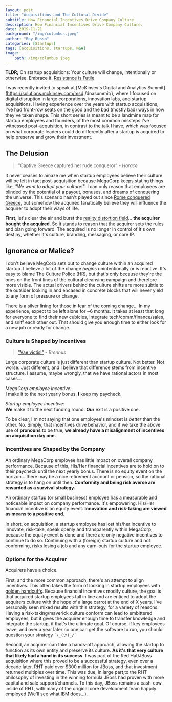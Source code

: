 ```yaml
---
layout: post
title: "Acquisitions and The Cultural Divide"
subtitle: How Financial Incentives Drive Company Culture
description: How Financial Incentives Drive Company Culture.
date: 2019-11-21
background: "/img/columbus.jpeg"
author: "Roy Russo"
categories: [Startups]
tags: [acquisitions, startups, M&A]
image:
    path: /img/columbus.jpeg
---
```


**TLDR;** On startup acquisitions: Your culture will change, intentionally or otherwise. Embrace it. [Resistance is Futile
](https://en.wikipedia.org/wiki/Borg) 

I was recently invited to speak at [McKinsey's Digital and Analytics Summit](https://solutions.mckinsey.com/msd
/dnasummit/), where I focused on digital disruption in large corporations, innovation labs, and startup acquisitions. 
Having experience over the years with startup acquisitions, I've had front-row seats on the good and the 
  bad (mostly bad) ways in how they've taken shape. This short series is
   meant to be a landmine map for startup employees and founders, of the most common missteps I've
 witnessed post-acquisition, in contrast to the talk I have, which was focused on what corporate leaders could do
  differently after a startup is acquired to help preserve and grow their investment.
  
The Delusion
------------

> "Captive Greece captured her rude conqueror" - _Horace_

It never ceases to amaze me when startup employees believe their culture will be left in tact post-acquisition
 because MegaCorp keeps stating things like, _"We want to adopt your culture!"_.  I can only reason that employees are
  blinded by the potential of a payout, bonuses, and dreams of conquering the universe. This scenario hasn't played
   out since [Rome conquered Greece](https://en.wikipedia.org/wiki/Greece_in_the_Roman_era), but somehow the acquired
    fanatically believe they will influence the acquirer to adopt their ways of life.

**First**, let's clear the air and burst the [reality distortion field](https://en.wikipedia.org/wiki/Reality_distortion_field)... **the acquirer bought the acquired**. So it stands to reason that the acquirer sets the
  rules and plan going forward. The acquired is no longer in control of it's own destiny, whether it's culture, branding, messaging, or core IP. 

Ignorance or Malice?
--------------------  

I don't believe MegCorp sets out to change culture within an acquired startup. I believe a lot of the change _begins_ unintentionally or
 is reactive. It's easy to blame The Culture Police (HR), but that's only because they're the ones on the front lines of the cultural cleansing campaign
   and therefore more visible. The actual drivers behind the culture shifts are more subtle to the outsider looking in and encased in concrete blocks that will never yield to any form of pressure or change.
    
There is a silver lining for those in fear of the coming change... In my experience, expect to be left alone for ~6 months. It takes at least that long for everyone to find their
 new cubicles, integrate tech/comm/finance/sales, and sniff each other out. That should give you enough time to either look for a new job or ready for change. 
  
### Culture is Shaped by Incentives

>["Vae victis!"](https://en.wikipedia.org/wiki/Vae_victis) - _Brennus_

Large corporate culture is just different than startup culture. Not better. Not worse. Just different, and I believe
 that difference stems from incentive structure. I assume, maybe wrongly, that we have rational actors in most cases...

_MegaCorp employee incentive:_  
**I** make it to the next yearly bonus. **I** keep my paycheck. 
     
_Startup employee incentive:_  
**We** make it to the next funding round. **Our** exit is a positive one. 

To be clear, I'm not saying that one employee's mindset is _better_ than the other. No. Simply, that incentives drive
 behavior, and if we take the above use of **pronouns** to be true, **we already have a misalignment of incentives on
  acquisition day one.**

### Incentives are Shaped by the Company 
 
An ordinary MegaCorp employee
 has little impact on overall company performance. Because of this, His/Her financial incentives are to hold on to their
  paycheck until the next yearly bonus. There is no equity event on the horizon... there may be a nice retirement account or pension, so the rational strategy is to hang on until then. 
  **Conformity and being risk averse are rewarded as a survival strategy.**   

An ordinary startup (or small business) employee has a measurable and noticeable impact on company performance. It's
 empowering.  His/Her financial incentive is an equity event. **Innovation and risk-taking are viewed as means to a positive end.**

In short, on acquisition, a startup employee has lost his/her incentive to innovate, risk-take, speak openly and transparently within MegaCorp, 
because the equity event is done and there are only negative incentives to continue to do so. Continuing with a (foreign) startup culture and not conforming, risks losing a job and any earn-outs for the startup employee.

### Options for the Acquirer

Acquirers have a choice. 

First, and the more common approach, there's an attempt to align incentives. This often takes the form of locking in startup employees with [golden handcuffs](https://www.investopedia.com/terms/g/goldenhandcuffs.asp). 
Because financial incentives modify culture, the goal is that acquired startup employees fall in line and are enticed to adopt the acquirers culture with the hope of a large carrot at the end of X years.
I've personally seen mixed results with this strategy, for a variety of reasons. Having a risk-taking/maverick culture conform can lead to embittered employees, but it gives the acquirer enough time to transfer 
knowledge and integrate the startup, if that's the ultimate goal. Of course, if key employees leave, and over a year later no one can get the software to run, you should question your strategy `¯\_(ツ)_/¯`

Second, an acquirer can take a hands-off approach, allowing the startup to function as its own entity and preserve its culture. **As it's that very culture that likely had a hand in its success.** 
I was part of the Red Hat/JBoss acquisition where this proved to be a successful strategy, even over a decade later. RHT paid over $300 million for JBoss, and that investment returned multiples over time. 
This was due, in large part,to the RHT philosophy of investing in the winning formula JBoss had proven with more capital and sale support/channels. To this day, JBoss remains a cash-cow inside of RHT, with many of the 
original core development team happily employed (We'll see what IBM does...). 

 
